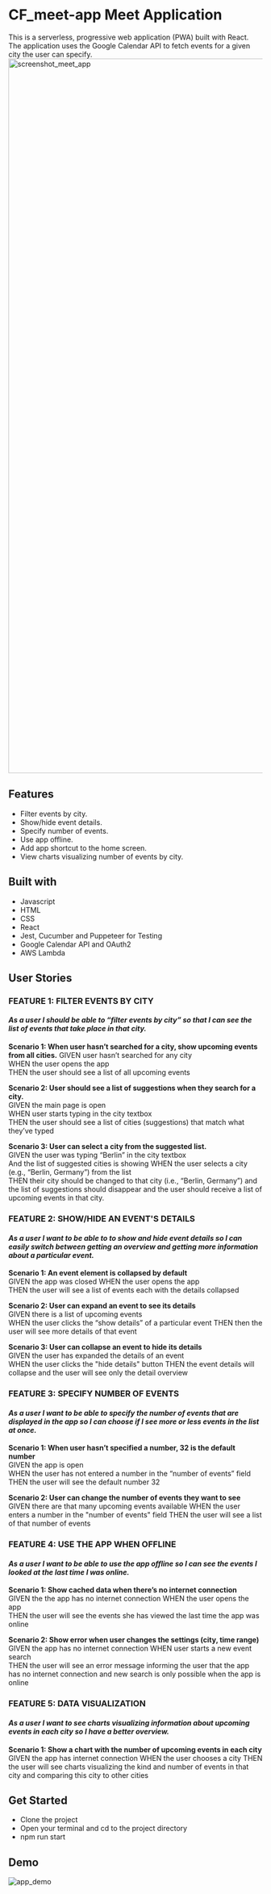 # CF_meet-app Meet Application

This is a serverless, progressive web application (PWA) built with React. The application uses the Google Calendar API to fetch events for a given city the user can specify.
<img width="1418" alt="screenshot_meet_app" src="https://user-images.githubusercontent.com/80778632/173056309-f32e6937-1596-4634-bf44-be74099ccb47.png">

## Features
- Filter events by city.
- Show/hide event details.
- Specify number of events.
- Use app offline.
- Add app shortcut to the home screen.
- View charts visualizing number of events by city.

## Built with
- Javascript
- HTML
- CSS
- React
- Jest, Cucumber and Puppeteer for Testing
- Google Calendar API and OAuth2
- AWS Lambda

## User Stories
### FEATURE 1: FILTER EVENTS BY CITY

#### *As a user I should be able to “filter events by city” so that I can see the list of events that take place in that city.*

**Scenario 1: When user hasn’t searched for a city, show upcoming events from all cities.**
GIVEN user hasn’t searched for any city  
WHEN the user opens the app  
THEN the user should see a list of all upcoming events

**Scenario 2: User should see a list of suggestions when they search for a city.**  
GIVEN the main page is open  
WHEN user starts typing in the city textbox  
THEN the user should see a list of cities (suggestions) that match what they’ve typed

**Scenario 3: User can select a city from the suggested list.**  
GIVEN the user was typing “Berlin” in the city textbox  
And the list of suggested cities is showing
WHEN the user selects a city (e.g., “Berlin, Germany”) from the list  
THEN their city should be changed to that city (i.e., “Berlin, Germany”) and the list of suggestions should disappear and the user should receive a list of upcoming events in that city.

### FEATURE 2: SHOW/HIDE AN EVENT'S DETAILS

#### *As a user I want to be able to to show and hide event details so I can easily switch between getting an overview and getting more information about a particular event.*

**Scenario 1: An event element is collapsed by default**  
GIVEN the app was closed
WHEN the user opens the app  
THEN the user will see a list of events each with the details collapsed

**Scenario 2: User can expand an event to see its details**  
GIVEN there is a list of upcoming events  
WHEN the user clicks the “show details” of a particular event
THEN then the user will see more details of that event

**Scenario 3: User can collapse an event to hide its details**  
GIVEN the user has expanded the details of an event  
WHEN the user clicks the "hide details" button
THEN the event details will collapse and the user will see only the detail overview

### FEATURE 3: SPECIFY NUMBER OF EVENTS

#### *As a user I want to be able to specify the number of events that are displayed in the app so I can choose if I see more or less events in the list at once.*

**Scenario 1: When user hasn’t specified a number, 32 is the default number**  
GIVEN the app is open  
WHEN the user has not entered a number in the “number of events” field  
THEN the user will see the default number 32

**Scenario 2: User can change the number of events they want to see**  
GIVEN there are that many upcoming events available 
WHEN the user enters a number in the "number of events" field 
THEN the user will see a list of that number of events

### FEATURE 4: USE THE APP WHEN OFFLINE

#### *As a user I want to be able to use the app offline so I can see the events I looked at the last time I was online.*

**Scenario 1: Show cached data when there’s no internet connection**  
GIVEN the the app has no internet connection
WHEN the user opens the app  
THEN the user will see the events she has viewed the last time the app was online

**Scenario 2: Show error when user changes the settings (city, time range)**  
GIVEN the app has no internet connection
WHEN user starts a new event search   
THEN the user will see an error message informing the user that the app has no internet connection and new search is only possible when the app is online

### FEATURE 5: DATA VISUALIZATION

#### *As a user I want to see charts visualizing information about upcoming events in each city so I have a better overview.*

**Scenario 1: Show a chart with the number of upcoming events in each city**  
GIVEN the app has internet connection 
WHEN the user chooses a city
THEN the user will see charts visualizing the kind and number of events in that city and comparing this city to other cities

## Get Started
- Clone the project
- Open your terminal and cd to the project directory
- npm run start

## Demo
![app_demo](https://user-images.githubusercontent.com/80778632/173055674-a8b9c537-3669-4b37-bbf5-73e1c7645773.gif)
